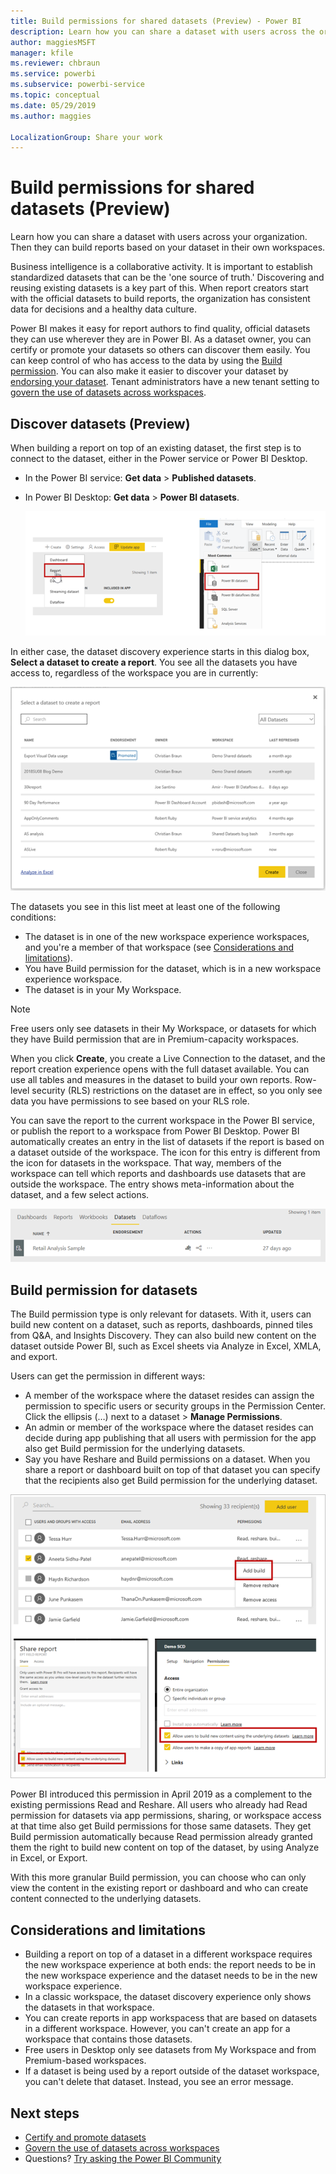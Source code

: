 ```yaml
---
title: Build permissions for shared datasets (Preview) - Power BI
description: Learn how you can share a dataset with users across the organization. Then they can build reports based on your dataset in their own workspaces.
author: maggiesMSFT
manager: kfile
ms.reviewer: chbraun
ms.service: powerbi
ms.subservice: powerbi-service
ms.topic: conceptual
ms.date: 05/29/2019
ms.author: maggies

LocalizationGroup: Share your work
---
```

# Build permissions for shared datasets (Preview)

Learn how you can share a dataset with users across your organization. Then they can build reports based on your dataset in their own workspaces.

Business intelligence is a collaborative activity. It is important to establish standardized datasets that can be the 'one source of truth.' Discovering and reusing existing datasets is a key part of this. When report creators start with the official datasets to build reports, the organization has consistent data for decisions and a healthy data culture.

Power BI makes it easy for report authors to find quality, official datasets they can use wherever they are in Power BI. As a dataset owner, you can certify or promote your datasets so others can discover them easily. You can keep control of who has access to the data by using the [Build permission](#build-permission-for-datasets). You can also make it easier to discover your dataset by [endorsing your dataset](service-datasets-certify-promote.md). Tenant administrators have a new tenant setting to [govern the use of datasets across workspaces](service-datasets-admin-across-workspaces.md).

## Discover datasets (Preview)

When building a report on top of an existing dataset, the first step is to connect to the dataset, either in the Power service or Power BI Desktop. 

- In the Power BI service: **Get data** > **Published datasets**.
- In Power BI Desktop: **Get data** > **Power BI datasets**.

    ![Connect to an existing dataset](media/service-datasets-across-workspaces/power-bi-connect-dataset.png)
   
In either case, the dataset discovery experience starts in this dialog box, **Select a dataset to create a report**. You see all the datasets you have access to, regardless of the workspace you are in currently:

![Select a dataset](media/service-datasets-across-workspaces/power-bi-select-dataset.png)

The datasets you see in this list meet at least one of the following conditions:

- The dataset is in one of the new workspace experience workspaces, and you're a member of that workspace (see [Considerations and limitations](#considerations-and-limitations)).
- You have Build permission for the dataset, which is in a new workspace experience workspace.
- The dataset is in your My Workspace.

> [!NOTE]
> Free users only see datasets in their My Workspace, or datasets for which they have Build permission that are in Premium-capacity workspaces.

When you click **Create**, you create a Live Connection to the dataset, and the report creation experience opens with the full dataset available. You can use all tables and measures in the dataset to build your own reports. Row-level security (RLS) restrictions on the dataset are in effect, so you only see data you have permissions to see based on your RLS role.

You can save the report to the current workspace in the Power BI service, or publish the report to a workspace from Power BI Desktop. Power BI automatically creates an entry in the list of datasets if the report is based on a dataset outside of the workspace. The icon for this entry is different from the icon for datasets in the workspace. That way, members of the workspace can tell which reports and dashboards use datasets that are outside the workspace. The entry shows meta-information about the dataset, and a few select actions.

![Dataset actions](media/service-datasets-across-workspaces/power-bi-dataset-actions.png)

## Build permission for datasets

The Build permission type is only relevant for datasets. With it, users can build new content on a dataset, such as reports, dashboards, pinned tiles from Q&A, and Insights Discovery. They can also build new content on the dataset outside Power BI, such as Excel sheets via Analyze in Excel, XMLA, and export.

Users can get the permission in different ways:

- A member of the workspace where the dataset resides can assign the permission to specific users or security groups in the Permission Center. Click the ellipsis (…) next to a dataset > **Manage Permissions**.
- An admin or member of the workspace where the dataset resides can decide during app publishing that all users with permission for the app also get Build permission for the underlying datasets.
- Say you have Reshare and Build permissions on a dataset. When you share a report or dashboard built on top of that dataset you can specify that the recipients also get Build permission for the underlying dataset.

![Build permissions](media/service-datasets-across-workspaces/power-bi-dataset-build-permissions.png)

Power BI introduced this permission in April 2019 as a complement to the existing permissions Read and Reshare. All users who already had Read permission for datasets via app permissions, sharing, or workspace access at that time also get Build permissions for those same datasets. They get Build permission automatically because Read permission already granted them the right to build new content on top of the dataset, by using Analyze in Excel, or Export. 

With this more granular Build permission, you can choose who can only view the content in the existing report or dashboard and who can create content connected to the underlying datasets.

## Considerations and limitations

- Building a report on top of a dataset in a different workspace requires the new workspace experience at both ends: the report needs to be in the new workspace experience and the dataset needs to be in the new workspace experience.
- In a classic workspace, the dataset discovery experience only shows the datasets in that workspace.
- You can create reports in app workspacess that are based on datasets in a different workspace. However, you can't create an app for a workspace that contains those datasets.
- Free users in Desktop only see datasets from My Workspace and from Premium-based workspaces.
- If a dataset is being used by a report outside of the dataset workspace, you can't delete that dataset. Instead, you see an error message.

## Next steps

- [Certify and promote datasets](service-datasets-certify-promote.md)
- [Govern the use of datasets across workspaces](service-datasets-admin-across-workspaces.md)
- Questions? [Try asking the Power BI Community](http://community.powerbi.com/)
